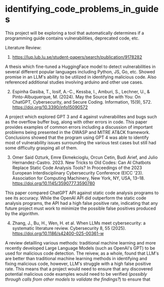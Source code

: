 # identifying_code_problems_in_guides

This project will be exploring a tool that automatically determines if a programming guide contains vulnerabilities, deprecated code, etc. 

Literature Review:

1. https://lup.lub.lu.se/student-papers/search/publication/9178282

A thesis which fine-tuned a HuggingFace model to detect vulnerabilities in several different popular languages including Python, JS, Go, etc. Showed promise in an LLM's ability to be utilized in identifying malicious code. Also referenced additional studies involving arduino and other use cases.

2. Espinha Gasiba, T., Iosif, A.-C., Kessba, I., Amburi, S., Lechner, U., & Pinto-Albuquerque, M. (2024). May the Source Be with You: On ChatGPT, Cybersecurity, and Secure Coding. Information, 15(9), 572. https://doi.org/10.3390/info15090572

A project which explored GPT 3 and 4 against vulnerabilites and bugs such as the overflow buffer bug, along with other errors in code. This paper provides examples of common errors including a discussion of important problems being presented in the OWASP and MITRE AT&CK framework. Conclusions showed that the program using GPT 4 was able to identify most of vulnerability issues surrounding the various test cases but still had some difficulty grasping all of them.

3. Omer Said Ozturk, Emre Ekmekcioglu, Orcun Cetin, Budi Arief, and Julio Hernandez-Castro. 2023. New Tricks to Old Codes: Can AI Chatbots Replace Static Code Analysis Tools? In Proceedings of the 2023 European Interdisciplinary Cybersecurity Conference (EICC '23). Association for Computing Machinery, New York, NY, USA, 13–18. https://doi.org/10.1145/3590777.3590780

This paper compared ChatGPT API against static code analysis programs to see its accuracy. While the OpenAI API did outperform the static code analysis programs, the API had a high false positive rate, indicating that any future project must work to minimize the possible false positives produced by the algorithm.

4. Zhang, J., Bu, H., Wen, H. et al. When LLMs meet cybersecurity: a systematic literature review. Cybersecurity 8, 55 (2025). https://doi.org/10.1186/s42400-025-00361-w

A review detailling various methods: traditional machine learning and more recently developed Large Language Models (such as OpenAI's GPT) to be used for malicious code detection. The reivew, as a whole, found that LLM's are better than traditional machine learning methods in identifying and fixing malicious code, however, LLM's struggle with a high false positive rate. This means that a project would need to ensure that any discovered potential malicious code examples would need to be verified (*possibly through calls from other models to validate the findings?*) to ensure that 

